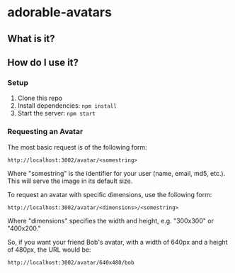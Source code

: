 # adorable-avatars

## What is it?

## How do I use it?

### Setup

1. Clone this repo
2. Install dependencies: `npm install`
3. Start the server: `npm start`

### Requesting an Avatar

The most basic request is of the following form:

    http://localhost:3002/avatar/<somestring>

Where "somestring" is the identifier for your user (name, email, md5, etc.).
This will serve the image in its default size.

To request an avatar with specific dimensions, use the following form:

    http://localhost:3002/avatar/<dimensions>/<somestring>

Where "dimensions" specifies the width and height, e.g. "300x300" or "400x200."

So, if you want your friend Bob's avatar, with a width of 640px and a height of
480px, the URL would be:

    http://localhost:3002/avatar/640x480/bob
